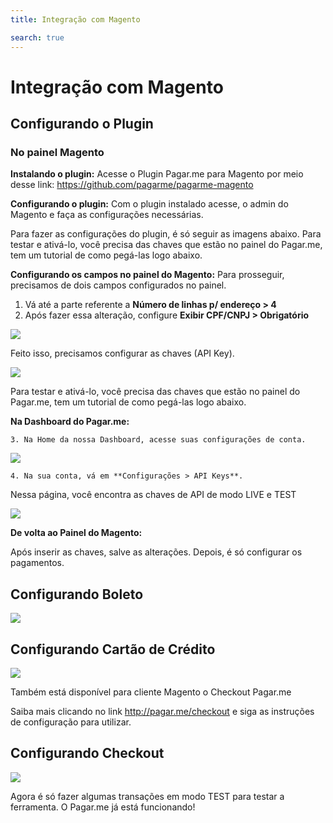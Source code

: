 ```yaml
---
title: Integração com Magento

search: true
---
```


# Integração com Magento

## Configurando o Plugin

### No painel Magento

**Instalando o plugin:**
Acesse o Plugin Pagar.me para Magento por meio desse link:
https://github.com/pagarme/pagarme-magento

**Configurando o plugin:**
Com o plugin instalado acesse, o admin do Magento e faça as configurações necessárias.

Para fazer as configurações do plugin, é só seguir as imagens abaixo. Para testar e ativá-lo, você precisa das chaves que estão no
painel do Pagar.me, tem um tutorial de como pegá-las logo abaixo.

**Configurando os campos no painel do Magento:**
Para prosseguir, precisamos de dois campos configurados no painel.

1. Vá até a parte referente a **Número de linhas p/ endereço > 4**
2. Após fazer essa alteração, configure **Exibir CPF/CNPJ > Obrigatório**

![](magento/configurando-campos.png)

Feito isso, precisamos configurar as chaves (API Key).

![](magento/configurando-api-keys.png)

Para testar e ativá-lo, você precisa das chaves que estão no painel do Pagar.me, tem um tutorial de como pegá-las logo abaixo.

**Na Dashboard do Pagar.me:**

    3. Na Home da nossa Dashboard, acesse suas configurações de conta.

![](magento/dashboard-minha-conta.png)

    4. Na sua conta, vá em **Configurações > API Keys**.
Nessa página, você encontra as chaves de API de modo LIVE e TEST

![](magento/dashboard-api-keys.png)

**De volta ao Painel do Magento:**

Após inserir as chaves, salve as alterações.
Depois, é só configurar os pagamentos.

## Configurando Boleto

![](magento/configurando-boleto.png)

## Configurando Cartão de Crédito

![](magento/configurando-cartao.png)

Também está disponível para cliente Magento o Checkout Pagar.me

Saiba mais clicando no link http://pagar.me/checkout e siga as instruções de configuração para utilizar.

## Configurando Checkout

![](magento/configurando-checkout.png)

Agora é só fazer algumas transações em modo TEST para testar a ferramenta.
O Pagar.me já está funcionando!



